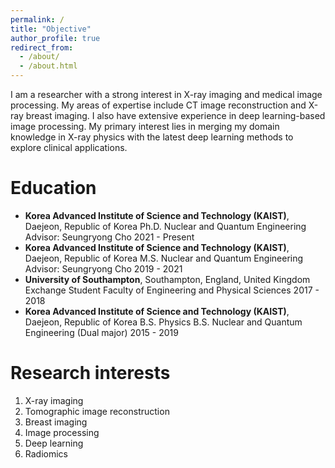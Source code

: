 ```yaml
---
permalink: /
title: "Objective"
author_profile: true
redirect_from: 
  - /about/
  - /about.html
---
```


I am a researcher with a strong interest in X-ray imaging and medical image processing. My areas of expertise include CT image reconstruction and X-ray breast imaging. I also have extensive experience in deep learning-based image processing. My primary interest lies in merging my domain knowledge in X-ray physics with the latest deep learning methods to explore clinical applications.

Education
======
- **Korea Advanced Institute of Science and Technology (KAIST)**, Daejeon, Republic of Korea
Ph.D. Nuclear and Quantum Engineering
Advisor: Seungryong Cho
2021 - Present
- **Korea Advanced Institute of Science and Technology (KAIST)**, Daejeon, Republic of Korea
M.S. Nuclear and Quantum Engineering
Advisor: Seungryong Cho
2019 - 2021
- **University of Southampton**, Southampton, England, United Kingdom
Exchange Student
Faculty of Engineering and Physical Sciences
2017 - 2018
- **Korea Advanced Institute of Science and Technology (KAIST)**, Daejeon, Republic of Korea
B.S. Physics
B.S. Nuclear and Quantum Engineering (Dual major)
2015 - 2019

Research interests
======
1. X-ray imaging
1. Tomographic image reconstruction
1. Breast imaging
1. Image processing
1. Deep learning
1. Radiomics
